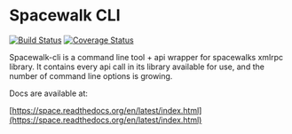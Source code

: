 Spacewalk CLI
=============

[![Build Status](https://travis-ci.org/makewhatis/space.png)](https://travis-ci.org/makewhatis/space) [![Coverage Status](https://coveralls.io/repos/makewhatis/space/badge.png?branch=master)](https://coveralls.io/r/makewhatis/space)

Spacewalk-cli is a command line tool + api wrapper for spacewalks xmlrpc library. It contains every api call in its
library available for use, and the number of command line options is growing.


Docs are available at:

[https://space.readthedocs.org/en/latest/index.html](https://space.readthedocs.org/en/latest/index.html)

